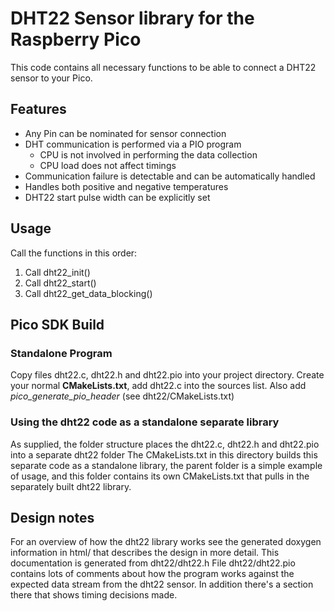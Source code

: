 # DHT22 Sensor library for the Raspberry Pico
This code contains all necessary functions to be able to connect a DHT22
sensor to your Pico.
## Features
- Any Pin can be nominated for sensor connection
- DHT communication is performed via a PIO program
    - CPU is not involved in performing the data collection
	- CPU load does not affect timings
- Communication failure is detectable and can be automatically handled
- Handles both positive and negative temperatures
- DHT22 start pulse width can be explicitly set

## Usage
Call the functions in this order:
1. Call dht22_init()
1. Call dht22_start()
1. Call dht22_get_data_blocking()

## Pico SDK Build
### Standalone Program
Copy files dht22.c, dht22.h and dht22.pio into your project directory.
Create your normal **CMakeLists.txt**, add dht22.c into the sources list.
Also add *pico_generate_pio_header* (see dht22/CMakeLists.txt)

### Using the dht22 code as a standalone separate library
As supplied, the folder structure places the dht22.c, dht22.h and dht22.pio into a separate dht22 folder
The CMakeLists.txt in this directory builds this separate code as a standalone library, the parent folder
is a simple example of usage, and this folder contains its own CMakeLists.txt that pulls in the separately
built dht22 library.

## Design notes
For an overview of how the dht22 library works see the generated doxygen information in html/ that describes the design in more detail.
This documentation is generated from dht22/dht22.h
File dht22/dht22.pio contains lots of comments about how the program works against the expected data stream
from the dht22 sensor. In addition there's a section there that shows timing decisions made.


